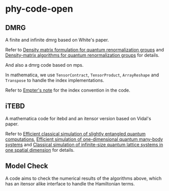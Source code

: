 # phy-code-open

## DMRG

A finite and infinite dmrg based on White's paper.

Refer to [Density matrix formulation for quantum renormalization groups](https://journals.aps.org/prl/abstract/10.1103/PhysRevLett.69.2863) and [Density-matrix algorithms for quantum renormalization groups](https://journals.aps.org/prb/abstract/10.1103/PhysRevB.48.10345) for details.

And also a dmrg code based on mps.

In mathematica, we use `TensorContract`, `TensorProduct`, `ArrayReshape` and `Transpose` to handle the index implementations.

Refer to [Empter's note](https://github.com/empter/DMRGwithMPSandMPO/blob/master/DMRG_MPS.pdf) for the index convention in the code.

## iTEBD

A mathematica code for itebd and an itensor version based on Vidal's paper.

Refer to [Efficient classical simulation of slightly entangled quantum computations](https://arxiv.org/abs/quant-ph/0301063), [Efficient simulation of one-dimensional quantum many-body systems](https://arxiv.org/abs/quant-ph/0310089) and [Classical simulation of infinite-size quantum lattice systems in one spatial dimension](https://arxiv.org/abs/cond-mat/0605597) for details.

## Model Check

A code aims to check the numerical results of the algorithms above, which has an itensor alike interface to handle the Hamiltonian terms.
